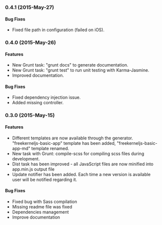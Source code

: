 <a name="0.4.1"></a>
### 0.4.1 (2015-May-27)

#### Bug Fixes

* Fixed file path in configuration (failed on iOS).

<a name="0.4.0"></a>
### 0.4.0 (2015-May-26)

#### Features

* New Grunt task: "grunt docs" to generate documentation.
* New Grunt task: "grunt test" to run unit testing with Karma-Jasmine.
* Improved documentation.

#### Bug Fixes

* Fixed dependency injection issue.
* Added missing controller.


<a name="0.3.0"></a>
### 0.3.0 (2015-May-15)

#### Features

* Different templates are now available through the generator. "freekerneljs-basic-app" template has been added, "freekerneljs-basic-app-md" template renamed.
* New task with Grunt: compile-scss for compiling scss files during development.
* Dist task has been improved - all JavaScript files are now minified into app.min.js output file
* Update notifier has been added. Each time a new version is available user will be notified regarding it.

#### Bug Fixes

* Fixed bug with Sass compilation
* Missing readme file was fixed
* Dependencies management
* Improve documentation
